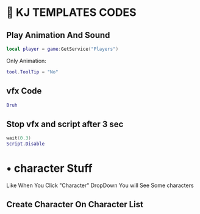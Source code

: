 # 🔴 KJ TEMPLATES CODES

## Play Animation And Sound
```lua
local player = game:GetService("Players")
```
Only Animation:
```lua
tool.ToolTip = "No"
```

## vfx Code
```lua
Bruh
```

## Stop vfx and script after 3 sec
```lua
wait(0.3)
Script.Disable
```

# • character Stuff
Like When You Click "Character" DropDown
You will See Some characters
## Create Character On Character List
